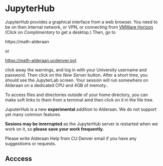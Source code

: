 # JupyterHub

JupyterHub provides a graphical interface from a web browser. You need to be on then internal network,
or VPN, or connecting from [VMWare Horizon](https://remote.ucdenver.edu) (Click on *Complimentary* to get a desktop.)
Then, go to

  https://math-alderaan 

or

  https://math-alderaan.ucdenver.pvt

click away the warnings, and log in with your University username and password. Then click on the *New Server* button. After a short
time, you should see the JupyterLab screen. Your session will run somewhere on Alderaan on a dedicated CPU and 4GB of memoty..

To access files and directories outside of your home directory, you can make soft links to them from a terminal amd then click on it
in the file tree.

JuputerHub is a new **experimental** addition to Alderaan. We do not support yet many common features.

**Sesions may be inrerrupted** as the JupyterHub server is restarted when we work on it, so **please save your
work frequently.** 

Please write Alderaan Help from CU Denver email if you have any suggestioms or requests.

## Acccess
